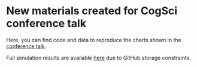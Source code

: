 # New materials created for CogSci conference talk

Here, you can find code and data to reproduce the charts shown in the [conference talk](https://youtu.be/9CqGd-E4JqI).

Full simulation results are available [here](https://drive.google.com/drive/folders/1CVauO8NwfL0a40osF0WWDD2caACxr3Pe?usp=drive_link) due to GitHub storage constraints.
